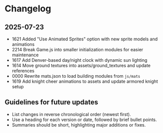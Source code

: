 # Changelog

## 2025-07-23
- 1621 Added "Use Animated Sprites" option with new sprite models and animations
- 2214 Break Game.js into smaller initialization modules for easier maintenance
- 1617 Add Denver-based day/night clock with dynamic sun lighting
- 1614 Move ground textures into assets/ground_textures and update references
- 0000 Rewrite mats.json to load building modules from `js/mats`
- 1619 Add knight cheer animations to assets and update armored knight setup

## Guidelines for future updates
- List changes in reverse chronological order (newest first).
- Use a heading for each version or date, followed by brief bullet points.
- Summaries should be short, highlighting major additions or fixes.
